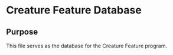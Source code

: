 <h1>Creature Feature Database</h1>

<h2>Purpose</h2>

This file serves as the database for the Creature Feature program.
